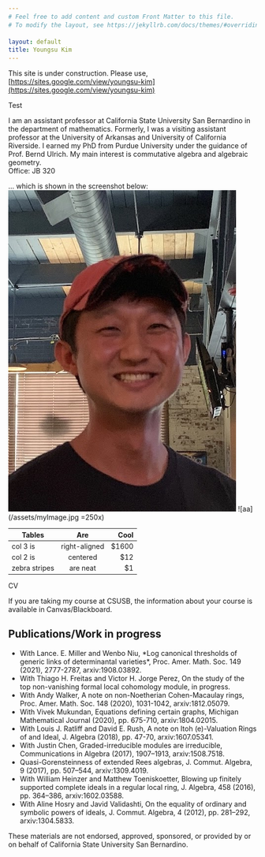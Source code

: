 ```yaml
---
# Feel free to add content and custom Front Matter to this file.
# To modify the layout, see https://jekyllrb.com/docs/themes/#overriding-theme-defaults

layout: default
title: Youngsu Kim
---
```

This site is under construction. Please use, [https://sites.google.com/view/youngsu-kim](https://sites.google.com/view/youngsu-kim) 

Test

I am an assistant professor at California State University San Bernardino in the department of mathematics. Formerly, I was a visiting assistant professor at the University of Arkansas and University of California Riverside. I earned my PhD from Purdue University under the guidance of Prof. Bernd Ulrich.  My main interest is commutative algebra and algebraic geometry. <br>
Office: JB 320 <br>

... which is shown in the screenshot below:
![My helpful screenshot](/assets/myImage.jpg)
![aa](/assets/myImage.jpg =250x)

| Tables        | Are           | Cool  |
| ------------- |:-------------:| -----:|
| col 3 is      | right-aligned | $1600 |
| col 2 is      | centered      |   $12 |
| zebra stripes | are neat      |    $1 |

<!-- Email: youngsu.kim at csusb.edu -->
CV
<!-- CV, updated Aug. 2020. -->
If you are taking my course at CSUSB, the information about your course is available in Canvas/Blackboard.
<br>

<H2> Publications/Work in progress </H2>
<ul>
  <li>With Lance. E. Miller and Wenbo Niu, *Log canonical thresholds of generic links of determinantal varieties*, Proc. Amer. Math. Soc. 149 (2021), 2777-2787,  arxiv:1908.03892.</li>
  <li>With Thiago H. Freitas and Victor H. Jorge Perez, On the study of the top non-vanishing formal local cohomology module, in progress.</li>
  <li>With Andy Walker, A note on non-Noetherian Cohen-Macaulay rings, Proc. Amer. Math. Soc.  148 (2020), 1031-1042, arxiv:1812.05079. </li>
  <li>With Vivek Mukundan,  Equations defining certain graphs, Michigan Mathematical Journal (2020), pp. 675-710,  arxiv:1804.02015.</li>
  <li>With Louis J. Ratliff and David E. Rush, A note on Itoh (e)-Valuation Rings of and Ideal, J. Algebra (2018), pp. 47-70, arxiv:1607.05341.</li>
  <li> With Justin Chen, Graded-irreducible modules are irreducible, Communications in Algebra (2017), 1907–1913, arxiv:1508.7518.</li>
<li> Quasi-Gorensteinness of extended Rees algebras, J. Commut. Algebra, 9 (2017), pp. 507–544, arxiv:1309.4019.</li>
<li> With William Heinzer and Matthew Toeniskoetter, Blowing up finitely supported complete ideals in a regular local ring,  J. Algebra, 458 (2016), pp. 364–386, arxiv:1602.03588. </li>
<li>With Aline Hosry and Javid Validashti, On the equality of ordinary and symbolic powers of ideals, J. Commut. Algebra, 4 (2012), pp. 281–292,  arxiv:1304.5833.</li>
</ul>

These materials are not endorsed, approved, sponsored, or provided by or on behalf of California State University San Bernardino.